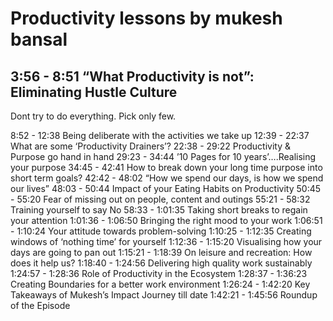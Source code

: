 
# Productivity lessons by mukesh bansal

## 3:56 - 8:51 “What Productivity is not”: Eliminating Hustle Culture

Dont try to do everything. Pick only few. 


8:52 - 12:38 Being deliberate with the activities we take up
12:39 - 22:37 What are some ‘Productivity Drainers’?
22:38 - 29:22 Productivity & Purpose go hand in hand
29:23 - 34:44 ’10 Pages for 10 years’….Realising your purpose
34:45 - 42:41 How to break down your long time purpose into short term goals?
42:42 - 48:02 “How we spend our days, is how we spend our lives”
48:03 - 50:44 Impact of your Eating Habits on Productivity
50:45 - 55:20 Fear of missing out on people, content and outings
55:21 - 58:32 Training yourself to say No
58:33 - 1:01:35 Taking short breaks to regain your attention
1:01:36 - 1:06:50 Bringing the right mood to your work
1:06:51 - 1:10:24 Your attitude towards problem-solving
1:10:25 - 1:12:35 Creating windows of ‘nothing time’ for yourself
1:12:36 - 1:15:20 Visualising how your days are going to pan out
1:15:21 - 1:18:39 On leisure and recreation: How does it help us?
1:18:40 - 1:24:56 Delivering high quality work sustainably
1:24:57 - 1:28:36 Role of Productivity in the Ecosystem
1:28:37 - 1:36:23 Creating Boundaries for a better work environment
1:26:24 - 1:42:20 Key Takeaways of Mukesh’s Impact Journey till date
1:42:21 - 1:45:56 Roundup of the Episode